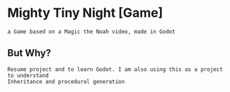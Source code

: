 # Mighty Tiny Night [Game]

	a Game based on a Magic the Noah video, made in Godot

## But Why?

	Resume project and to learn Godot. I am also using this as a project to understand
	Inheritance and procedural generation